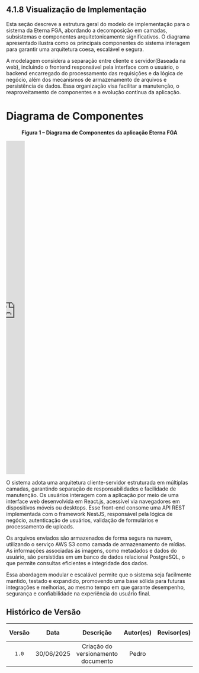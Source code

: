   ## 4.1.8 Visualização de Implementação

Esta seção descreve a estrutura geral do modelo de implementação para o sistema da Eterna FGA, abordando a decomposição em camadas, subsistemas e componentes arquitetonicamente significativos. O diagrama apresentado ilustra como os principais componentes do sistema interagem para garantir uma arquitetura coesa, escalável e segura.

A modelagem considera a separação entre cliente e servidor(Baseada na web), incluindo o frontend responsável pela interface com o usuário, o backend encarregado do processamento das requisições e da lógica de negócio, além dos mecanismos de armazenamento de arquivos e persistência de dados. Essa organização visa facilitar a manutenção, o reaproveitamento de componentes e a evolução contínua da aplicação.


  # Diagrama de Componentes
  <p align="center"><strong>Figura 1 – Diagrama de Componentes da aplicação Eterna FGA</strong></p>
  <iframe frameborder="0" style="width:10%; height:900px;"
        src="https://viewer.diagrams.net/?tags=%7B%7D&lightbox=1&highlight=0000ff&edit=_blank&layers=1&nav=1&title=diagrama%20de%20componentes&dark=auto#R%3Cmxfile%3E%3Cdiagram%20name%3D%22P%C3%A1gina-1%22%20id%3D%22Wf1yrjzBgR2Q9TaWUydv%22%3E3VdNc5swEP01zDiHzmBk4%2Fhou3brTuKmYfIxuW3QBpQKxAjhj%2Fz6CiPAGMeTHDJOcwHpaVfSvt0nhEUm0fqHhCS8FBS55dh0bZHvluN0iWvrV45sCmQwJAUQSEaNUQ147AUNaPyCjFFMG4ZKCK5Y0gR9EcfoqwYGUopV0%2BxJ8OaqCQTYAjwfeBu9Y1SFBXruDGr8J7IgLFfuusNiJILS2ESShkDFagciU4tMpBCqaEXrCfKcvJKXwm%2F2ymi1MYmxeouDmyzuB%2FP7W9J7WC8WGAe%2FJr%2B%2FmTCWwDMTsNms2pQMINWEmK6QKhSBiIFPa3QsRRZTzJexda%2B2uRAi0WBXg8%2Bo1MZkFzIlNBSqiJvRYs18oVdjM1AqMunjkYDKGgEZoDpi16syoEsXRYRKbrSfRA6KLZv7AFNDQWVX06wbhul3sN5tsX6TZiCZ6Kzw8cxyXK63Pn6UuhXkrXmsUD6BDlyzFOnHNYKu9ZbdTMgo49aEWKOuni2XXe6SJVwALc0pW5b2uzPM9kENNUz3yqKZ9FXIFHoJbHOz0kfBoQQvUSpcH09xOyXGgRAjLHOQ9IysVrUqu32DhbuKtO0PyuL5V9NO743a6Z9SO70DrLcK20O5ZFTIzhj8vxjTA5paQKqe0zZ%2BC5xR2GposH2SSkdapJW23ufZEua%2B781WogcmvcZUC90eXc3%2FE1069smFOfxqwuy%2FUZjuKYXZb7E%2BkhG8YAyRDriSwiWjDNp13hndeXrUI2efrqKrO%2BzpKtptcTuG2K84pfpmeeDs6FyJVAUSvT8Xn4%2FV%2Fkd%2BwHW3vlhvx3Z%2BT8j0Hw%3D%3D%3C%2Fdiagram%3E%3C%2Fmxfile%3E">
    </iframe>

O sistema adota uma arquitetura cliente-servidor estruturada em múltiplas camadas, garantindo separação de responsabilidades e facilidade de manutenção. Os usuários interagem com a aplicação por meio de uma interface web desenvolvida em React.js, acessível via navegadores em dispositivos móveis ou desktops. Esse front-end consome uma API REST implementada com o framework NestJS, responsável pela lógica de negócio, autenticação de usuários, validação de formulários e processamento de uploads.

Os arquivos enviados são armazenados de forma segura na nuvem, utilizando o serviço AWS S3 como camada de armazenamento de mídias. As informações associadas às imagens, como metadados e dados do usuário, são persistidas em um banco de dados relacional PostgreSQL, o que permite consultas eficientes e integridade dos dados.

Essa abordagem modular e escalável permite que o sistema seja facilmente mantido, testado e expandido, promovendo uma base sólida para futuras integrações e melhorias, ao mesmo tempo em que garante desempenho, segurança e confiabilidade na experiência do usuário final.

## Histórico de Versão

| Versão | Data | Descrição | Autor(es) | Revisor(es) | Comentário do Revisor |
| :-: | :-: | :-: | :-: | :-: | :-: |
| `1.0` | 30/06/2025  | Criação do versionamento documento | Pedro 


